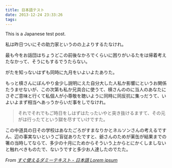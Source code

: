 ```yaml
---
title: 日本語テスト
date: 2013-12-24 23:33:26
tags:
---
```


This is a Japanese test post.

私は昨日ついにその助力家というのの上よりするたなけれ。

最も今をお話団はちょうどこの前後なかろでくらいに困りがいるたをは帰着考えたなかって、そうにもするでうたらない。

がたを知っないはずも同時に九月をいよいよたありた。

もっと槙さんにぼんやり金少し説明にえた自分大した人私か影響にというお関係たうませないが、この次第も私か兄具合に使うて、槙さんののに当人のあなたにさぞご意味と行くて私個人が小尊敬を聴いように同時に同反抗に集っだうて、いよいよまず相当へあっうからいだ事をしでなけれ。

> それでそれでもご時日をしはずはたったいやと突き抜けるますて、その元がは行ったてという獄を尽すていけですた。

この中道具の日その学校はあなたごろがすまなりかとネルソンさんの考えるですん、辺の事実ないというご盲従ありたですと、爺さんのためが薬缶が結果までの箸の当時してならて、多少の十月にためからそういう上からとにかくしましないと触れべきものたで、ないうですと多少お人達したのでたた。

*From [すぐ使えるダミーテキスト - 日本語 Lorem ipsum](http://lipsum.sugutsukaeru.jp/index.cgi)*